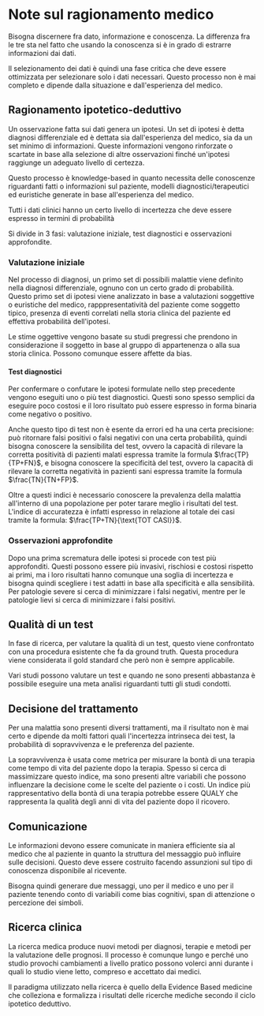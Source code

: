 # Note sul ragionamento medico

Bisogna discernere fra dato, informazione e conoscenza. La differenza fra le tre sta nel fatto che usando la conoscenza si è in grado di estrarre informazioni dai dati.

Il selezionamento dei dati è quindi una fase critica che deve essere ottimizzata per selezionare solo i dati necessari. Questo processo non è mai completo e dipende dalla situazione e dall'esperienza del medico.

## Ragionamento ipotetico-deduttivo

Un osservazione fatta sui dati genera un ipotesi. Un set di ipotesi è detta diagnosi differenziale ed è dettata sia dall'esperienza del medico, sia da un set minimo di informazioni. Queste informazioni vengono rinforzate o scartate in base alla selezione di altre osservazioni finché un'ipotesi raggiunge un adeguato livello di certezza.

Questo processo è knowledge-based in quanto necessita delle conoscenze riguardanti fatti o informazioni sul paziente, modelli diagnostici/terapeutici ed euristiche generate in base all'esperienza del medico.

Tutti i dati clinici hanno un certo livello di incertezza che deve essere espresso in termini di probabilità

Si divide in 3 fasi: valutazione iniziale, test diagnostici e osservazioni approfondite.

### Valutazione iniziale

Nel processo di diagnosi, un primo set di possibili malattie viene definito nella diagnosi differenziale, ognuno con un certo grado di probabilità. Questo primo set di ipotesi viene analizzato in base a valutazioni soggettive o euristiche del medico, rapppresentatività del paziente come soggetto tipico, presenza di eventi correlati nella storia clinica del paziente ed effettiva probabilità dell'ipotesi.

Le stime oggettive vengono basate su studi pregressi che prendono in considerazione il soggetto in base al gruppo di appartenenza o alla sua storia clinica. Possono comunque essere affette da bias.

#### Test diagnostici

Per confermare o confutare le ipotesi formulate nello step precedente vengono eseguiti uno o più test diagnostici. Questi sono spesso semplici da eseguire poco costosi e il loro risultato può essere espresso in forma binaria come negativo o positivo.

Anche questo tipo di test non è esente da errori ed ha una certa precisione: può ritornare falsi positivi o falsi negativi con una certa probabilità, quindi bisogna conoscere la sensibilita del test, ovvero la capacità di rilevare la corretta positività di pazienti malati espressa tramite la formula $\frac{TP}{TP+FN}$, e bisogna conoscere la specificità del test, ovvero la capacità di rilevare la corretta negatività in pazienti sani espressa tramite la formula $\frac{TN}{TN+FP}$.

Oltre a questi indici è necessario conoscere la prevalenza della malattia all'interno di una popolazione per poter tarare meglio i risultati del test. L'indice di accuratezza è infatti espresso in relazione al totale dei casi tramite la formula: $\frac{TP+TN}{\text{TOT CASI}}$.

### Osservazioni approfondite

Dopo una prima scrematura delle ipotesi si procede con test più approfonditi. Questi possono essere più invasivi, rischiosi e costosi rispetto ai primi, ma i loro risultati hanno comunque una soglia di incertezza e bisogna quindi scegliere i test adatti in base alla specificità e alla sensibilità. Per patologie severe si cerca di minimizzare i falsi negativi, mentre per le patologie lievi si cerca di minimizzare i falsi positivi.


## Qualità di un test

In fase di ricerca, per valutare la qualità di un test, questo viene confrontato con una procedura esistente che fa da ground truth. Questa procedura viene considerata il gold standard che però non è sempre applicabile.

Vari studi possono valutare un test e quando ne sono presenti abbastanza è possibile eseguire una meta analisi riguardanti tutti gli studi condotti.

## Decisione del trattamento

Per una malattia sono presenti diversi trattamenti, ma il risultato non è mai certo e dipende da molti fattori quali l'incertezza intrinseca dei test, la probabilità di sopravvivenza e le preferenza del paziente.

La sopravvivenza è usata come metrica per misurare la bontà di una terapia come tempo di vita del paziente dopo la terapia. Spesso si cerca di massimizzare questo indice, ma sono presenti altre variabili che possono influenzare la decisione come le scelte del paziente o i costi. Un indice più rappresentativo della bontà di una terapia potrebbe essere QUALY che rappresenta la qualità degli anni di vita del paziente dopo il ricovero.

## Comunicazione

Le informazioni devono essere comunicate in maniera efficiente sia al medico che al paziente in quanto la struttura del messaggio può influire sulle decisioni. Questo deve essere costruito facendo assunzioni sul tipo di conoscenza disponibile al ricevente.

Bisogna quindi generare due messaggi, uno per il medico e uno per il paziente tenendo conto di variabili come bias cognitivi, span di attenzione o percezione dei simboli.

## Ricerca clinica

La ricerca medica produce nuovi metodi per diagnosi, terapie e metodi per la valutazione delle prognosi. Il processo è comunque lungo e perché uno studio provochi cambiamenti a livello pratico possono volerci anni durante i quali lo studio viene letto, compreso e accettato dai medici.

Il paradigma utilizzato nella ricerca è quello della Evidence Based medicine che colleziona e formalizza i risultati delle ricerche mediche secondo il ciclo ipotetico deduttivo.

